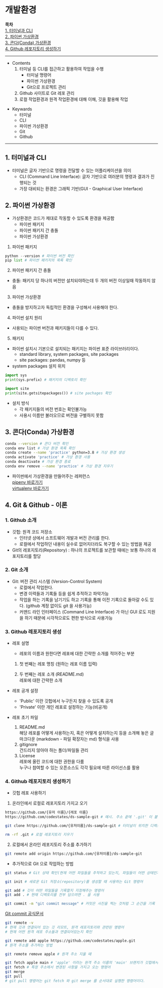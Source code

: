 # 개발환경  
**목차**  
[1. 터미널과 CLI](#1-터미널과-cli)  
[2. 파이썬 가상환경](#2-파이썬-가상환경)  
[3. 콘다(Conda) 가상환경](#3-github-레포지토리-생성)  
[4. Github 레포지토리 생성하기](#4-github-레포지토리-생성하기)  

---
* Contents
  1. 터미널 등 CLI를 접근하고 활용하여 작업을 수행
     * 터미널 명령어
     * 파이썬 가상환경
     * Git으로 프로젝트 관리
  2. Github 사이트로 Git 레포 관리
  3. 로컬 작업환경과 원격 작업환경에 대해 이해, 깃을 활용해 작업
>
* Keywards
  * 터미널
  * CLI
  * 파이썬 가상환경
  * Git
  * Github

---

## 1. 터미널과 CLI
* 터미널은 글자 기반으로 명령을 전달할 수 있는 어플리케이션을 의미
  * CLI (Command Line Interface): 글자 기반으로 여러분의 명령과 결과가 진행되는 것
  * 가장 대비되는 환경은 그래픽 기반(GUI - Graphical User Interface)

## 2. 파이썬 가상환경
* 가상환경은 코드가 제대로 작동할 수 있도록 환경을 제공함
  * 파이썬 패키지
  * 파이썬 패키지 간 충돌
  * 파이썬 가상환경

1) 파이썬 패키지
```python
python --version # 파이썬 버전 확인
pip list # 파이썬 패키지의 목록 확인
```
2) 파이썬 패키지 간 충돌
* 충돌: 패키지 당 하나의 버전만 설치되야하는데 두 개의 버전 이상일때 작동하지 않음

3) 파이썬 가상환경
* 충돌을 방지하고자 독립적인 환경을 구성해서 사용해야 한다.

4) 파이썬 설치 원리
* 사용되는 파이썬 버전과 패키지들이 다를 수 있다.

5) 패키지
* 파이썬 설치시 기본으로 설치되는 패키지는 파이썬 표준 라이브러리이다.
  * standard library, system packages, site packages
  * site packages: pandas, numpy 등
* system packages 설치 위치
```python
import sys
print(sys.prefix) # 패키지의 디렉토리 확인

import site
print(site.getsitepackages()) # site pachages 확인
```
* 설치 방식
  * 각 패키지들의 버전 번호는 확인불가능
  * 사용시 이름만 불러오므로 버전을 구별하지 못함
>
## 3. 콘다(Conda) 가상환경
```bash
conda --version # 콘다 버전 확인
conda env list # 가상 환경 목록 확인
conda create --name 'practice' python=3.8 # 가상 환경 생성
conda activate 'practice' # 가상 환경 사용
conda deactivate # 가상 환경 종료
conda env remove --name 'practice' # 가상 환경 지우기
```
* 파이썬에서 가상환경을 만들어주는 레퍼런스  
[pipenv 바로가기](https://pipenv.pypa.io/en/latest/)  
[virtualenv 바로가기](https://virtualenv.pypa.io/en/stable/)

## 4. Git & Github - 이론
### 1. Github 소개
* 깃헙: 원격 코드 저장소
  * 인터넷 상에서 소프트웨어 개발과 버전 관리를 한다.
  * 로컬에서 작업하던 내용이 실수로 없어지더라도 복구할 수 있는 방법을 제공
* Git의 레포지토리(Repository) : 하나의 프로젝트를 보관할 때에는 보통 하나의 레포지토리를 할당

### 2. Git 소개
* Git: 버전 관리 시스템 (Version-Control System)
  * 로컬에서 작업한다.
  * 변경 이력들과 기록들 등을 쉽게 추적하고 파악가능
  * 작업을 하는 기록을 남기기도 하고 기록을 통해 이전 기록으로 돌아갈 수도 있다. (github 계정 없이도 git 을 사용가능)
  * 커맨드 라인 인터페이스 (Command Line Interface) 가 아닌 GUI 로도 지원을 하기 때문에 시각적으로도 편한 방식으로 사용가능

### 3. Github 레포지토리 생성

* 레포 설명
  * 레포의 이름과 원한다면 레포에 대한 간략한 소개를 적어주는 부분  

  1. 첫 번째는 레포 명칭 (원하는 레포 이름 입력)

  2. 두 번째는 레포 소개 (README.md)  
    레포에 대한 간략한 소개  

* 레포 공개 설정
  * 'Public' 이란 깃헙에서 누구든지 찾을 수 있도록 공개
  * 'Private' 이란 개인 레포로 설정하는 기능(비공개)

* 레포 초기 파일
  1. README.md  
    해당 레포를 어떻게 사용하는지, 혹은 어떻게 설치하는지 등을 소개해 놓은 글  
    마크다운 (markdown - 파일 확장자는 md) 형식을 사용
  2. gitignore  
    건드리지 않아야 하는 폴더/파일들 관리
  3. License  
    레포에 올린 코드에 대한 권한을 다룸  
    누구나 참여할 수 있는 오픈소스도 각각 필요에 따른 라이선스를 활용

### 4. Github 레포지토리 생성하기

* 깃헙 레포 사용하기  
1. 온라인에서 로컬로 레포지토리 가지고 오기
```bash
https://github.com/{유저 이름}/{레포 이름}
https://github.com/codestates/ds-sample-git # 예시. 주소 끝에 '.git' 이 붙는데 안 붙여도됨

git clone https://github.com/{유저이름}/ds-sample-git # 터미널이 위치한 디렉토리에 깃헙의 레포를 내려받음

rm -rf .git # 로컬 레포지토리 지우기
```
2. 로컬에서 온라인 레포지토리 주소를 추가하기

```bash
git remote add origin https://github.com/{유저이름}/ds-sample-git
```

* 추가적으로 Git 으로 작업하는 방법

```bash
git status # Git 상태 확인(현재 어떤 파일들을 추적하고 있는지, 파일들이 어떤 상태인지, 어떤 브랜치에서 작업하는지 등 알려줌)

git init # 새로운 Git 저장소(repository)를 생성할 때 사용하는 Git 명령어

git add # 깃이 어떤 파일들을 기록할지 지정해주는 명령어
git add . # 현재 디렉토리를 전부 담으려면 . 을 사용

git commit -m "git commit message" # 커밋은 사진을 찍는 것처럼 그 순간을 기록
```
[Git commit 공식문서](https://git-scm.com/docs/git-commit)  
```bash
git remote -v 
# 현재 깃과 연결되어 있는 깃 리모트, 원격 레포지토리와 관련된 명령어
# 현재 어떤 원격 레포 주소들과 연결되어있는지 확인

git remote add apple https://github.com/codestates/apple.git
# 원격 주소를 추가하는 방법

git remote remove apple # 원격 주소 지울 때

git fetch apple main # 'apple' 이라는 원격 주소 이름의 'main' 브랜치가 깃헙에서 업데이트가 되어서 변경된 내용을 가지고 올때 사용
git fetch # 특정 주소에서 변경된 사항을 가지고 오는 명령어
git merge
git pull
# git pull 명령어는 git fetch 와 git merge 를 순서대로 실행한 명령어이다.
```

